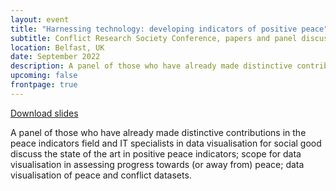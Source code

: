 ```yaml
---
layout: event
title: "Harnessing technology: developing indicators of positive peace"
subtitle: Conflict Research Society Conference, papers and panel discussion
location: Belfast, UK
date: September 2022
description: A panel of those who have already made distinctive contributions in the peace indicators field and IT specialists in data visualisation for social good discuss the state of the art in positive peace indicators; scope for data visualisation in assessing progress towards (or away from) peace; data visualisation of peace and conflict datasets.
upcoming: false
frontpage: true
---
```


<a href="ITPG_Harnessing_technology_to_develop_peacebuilding_2022_09_08.pdf" role="button">Download slides</a>

A panel of those who have already made distinctive contributions in the peace indicators field and IT specialists in data visualisation for social good discuss the state of the art in positive peace indicators; scope for data visualisation in assessing progress towards (or away from) peace; data visualisation of peace and conflict datasets.

